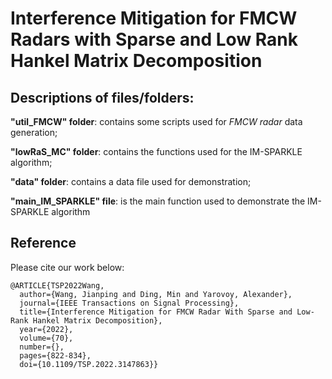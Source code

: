 # Interference Mitigation for FMCW Radars with Sparse and Low Rank Hankel Matrix Decomposition

## Descriptions of files/folders:
 **"util_FMCW" folder**: contains some scripts used for *FMCW radar* data generation;
 
 **"lowRaS_MC" folder**: contains the functions used for the IM-SPARKLE algorithm;
 
 **"data" folder**: contains a data file used for demonstration;
 
 **"main_IM_SPARKLE" file**: is the main function used to demonstrate the IM-SPARKLE algorithm

## Reference 

Please cite our work below:
```
@ARTICLE{TSP2022Wang,
  author={Wang, Jianping and Ding, Min and Yarovoy, Alexander},
  journal={IEEE Transactions on Signal Processing}, 
  title={Interference Mitigation for FMCW Radar With Sparse and Low-Rank Hankel Matrix Decomposition}, 
  year={2022},
  volume={70},
  number={},
  pages={822-834},
  doi={10.1109/TSP.2022.3147863}}
```

